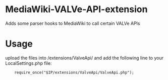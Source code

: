 # MediaWiki-VALVe-API-extension
Adds some parser hooks to MediaWiki to call certain VALVe APIs

Usage
=====

upload the files into /extensions/ValveApi/ and add the following line to your LocalSettings.php file:

        require_once("$IP/extensions/ValveApi/ValveApi.php");